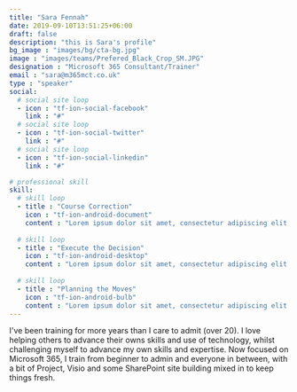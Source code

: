 ```yaml
---
title: "Sara Fennah"
date: 2019-09-10T13:51:25+06:00
draft: false
description: "this is Sara's profile"
bg_image : "images/bg/cta-bg.jpg"
image : "images/teams/Prefered_Black_Crop_SM.JPG"
designation : "Microsoft 365 Consultant/Trainer"
email : "sara@m365mct.co.uk"
type : "speaker"
social:
  # social site loop
  - icon : "tf-ion-social-facebook"
    link : "#"
  # social site loop
  - icon : "tf-ion-social-twitter"
    link : "#"
  # social site loop
  - icon : "tf-ion-social-linkedin"
    link : "#"

# professional skill
skill:
  # skill loop
  - title : "Course Correction"
    icon : "tf-ion-android-document"
    content : "Lorem ipsum dolor sit amet, consectetur adipiscing elit. Morbi hendrerit elit turpis, a porttitor tellus sollicitudin at."
    
  # skill loop
  - title : "Execute the Decision"
    icon : "tf-ion-android-desktop"
    content : "Lorem ipsum dolor sit amet, consectetur adipiscing elit. Morbi hendrerit elit turpis, a porttitor tellus sollicitudin at."
    
  # skill loop
  - title : "Planning the Moves"
    icon : "tf-ion-android-bulb"
    content : "Lorem ipsum dolor sit amet, consectetur adipiscing elit. Morbi hendrerit elit turpis, a porttitor tellus sollicitudin at."
---
```


I've been training for more years than I care to admit (over 20). I love helping others to advance their owns skills and use of technology, whilst challenging myself to advance my own skills and expertise. Now focused on Microsoft 365, I train from beginner to admin and everyone in between, with a bit of Project, Visio and some SharePoint site building mixed in to keep things fresh.
